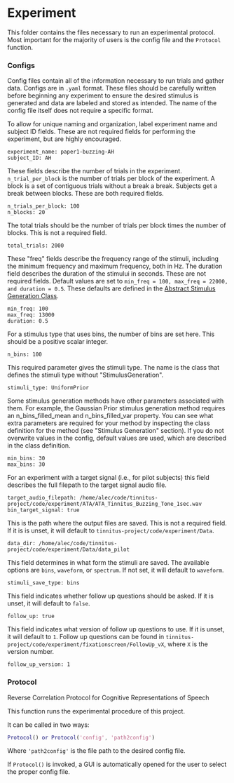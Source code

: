 # Experiment

This folder contains the files necessary to run an experimental protocol. Most important for the majority of users is the config file and the `Protocol` function.

### Configs

Config files contain all of the information necessary to run trials and gather data. Configs are in `.yaml` format. These files should be carefully written before beginning any experiment to ensure the desired stimulus is generated and data are labeled and stored as intended. The name of the config file itself does not require a specific format. 

To allow for unique naming and organization, label experiment name and subject ID fields. These are not required fields for performing the experiment, but are highly encouraged. 

```display
experiment_name: paper1-buzzing-AH
subject_ID: AH
```

These fields describe the number of trials in the experiment. `n_trial_per_block` is the number of trials per block of the experiment. A block is a set of contiguous trials without a break a break. Subjects get a break between blocks. These are both required fields.

```display
n_trials_per_block: 100
n_blocks: 20
```

The total trials should be the number of trials per block times the number of blocks. This is not a required field.

```display
total_trials: 2000
```

These "freq" fields describe the frequency range of the stimuli, including the minimum frequency and maximum frequency, both in Hz. The duration field describes the duration of the stimului in seconds. These are not required fields. Default values are set to `min_freq = 100, max_freq = 22000, and duration = 0.5`. These defaults are defined in the [Abstract Stimulus Generation Class](../stimgen/AbstractStimulusGenerationMethod).

```display
min_freq: 100
max_freq: 13000
duration: 0.5
```

For a stimulus type that uses bins, the number of bins are set here. This should be a positive scalar integer.

```display
n_bins: 100
```

This required parameter gives the stimuli type. The name is the class that defines the stimuli type without "StimulusGeneration".

```display
stimuli_type: UniformPrior
```

Some stimulus generation methods have other parameters associated with them. For example, the Gaussian Prior stimulus generation method requires an n_bins_filled_mean and n_bins_filled_var property. You can see what extra parameters are required for your method by inspecting the class definition for the method (see "Stimulus Generation" section). If you do not overwrite values in the config, default values are used, which are described in the class definition.

```display
min_bins: 30
max_bins: 30
```

For an experiment with a target signal (i.e., for pilot subjects) this field describes the full filepath to the target signal audio file.

```display
target_audio_filepath: /home/alec/code/tinnitus-project/code/experiment/ATA/ATA_Tinnitus_Buzzing_Tone_1sec.wav
bin_target_signal: true
```

This is the path where the output files are saved. This is not a required field. If it is is unset, it will default to `tinnitus-project/code/experiment/Data`.

```display
data_dir: /home/alec/code/tinnitus-project/code/experiment/Data/data_pilot
```

This field determines in what form the stimuli are saved. The available options are `bins`, `waveform`, or `spectrum`. If not set, it will default to `waveform`.

```display
stimuli_save_type: bins
```

This field indicates whether follow up questions should be asked.
If it is unset, it will default to `false`.

```display
follow_up: true
```

This field indicates what version of follow up questions to use.
If it is unset, it will default to `1`. Follow up questions can be found in 
`tinnitus-project/code/experiment/fixationscreen/FollowUp_vX`, where `X` is
the version number. 

```display
follow_up_version: 1
```

### Protocol

Reverse Correlation Protocol for Cognitive Representations of Speech

This function runs the experimental procedure of this project.

It can be called in two ways:
```matlab
Protocol() or Protocol('config', 'path2config')
```
Where `'path2config'` is the file path to the desired config file.

If `Protocol()` is invoked, a GUI is automatically opened for the user to select the proper config file.



